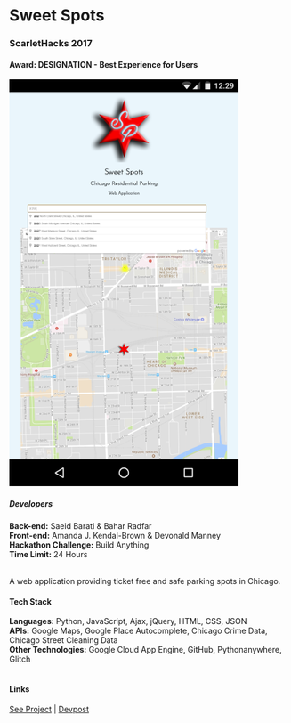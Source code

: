 # Sweet Spots

### ScarletHacks 2017
#### Award: DESIGNATION - Best Experience for Users

![ScreenShots](/ChicagoResSafetyPark/img/SweetSpots_2017.png)


##### Developers
**Back-end:** Saeid Barati & Bahar Radfar<br />
**Front-end:** Amanda J. Kendal-Brown & Devonald Manney
<br />
**Hackathon Challenge:** Build Anything<br />
**Time Limit:** 24 Hours<br />
<br />

A web application providing ticket free and safe parking spots in Chicago.<br />

#### Tech Stack
__Languages:__  Python, JavaScript, Ajax, jQuery, HTML, CSS, JSON<br />
__APIs:__ Google Maps, Google Place Autocomplete, Chicago Crime Data, Chicago Street Cleaning Data<br />
__Other Technologies:__ Google Cloud App Engine, GitHub, Pythonanywhere, Glitch<br />
<br />
#### Links
[See Project](https://goo.gl/avvWRh) | [Devpost](https://devpost.com/software/chicagoressafetypark)
